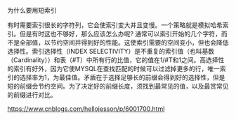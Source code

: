 为什么要用短索引

有时需要索引很长的字符列，它会使索引变大并且变慢。一个策略就是模拟哈希索引。但是有时这也不够好，那么应该怎么办呢?
通常可以索引开始的几个字符，而不是全部值，以节约空间并得到好的性能。这使索引需要的空间变小，但也会降低选择性。索引选择性（INDEX SELECTIVITY）是不重复的索引值（也叫基数（Cardinality））和表（#T）中所有行的比值，它的值在1/#T和1之间。高选择性的索引有好外，因为它使MYSQL在查找匹配的时候可以过滤掉更多的行，唯一索引的选择率为1，为最佳值。矛盾在于选择足够长的前缀会得到好的选择性，但是短的前缀会节约空间。为了决定好的前缀长度，须找到最常见的值，以及最赏常见的前缀进行对比。

https://www.cnblogs.com/hellojesson/p/6001700.html